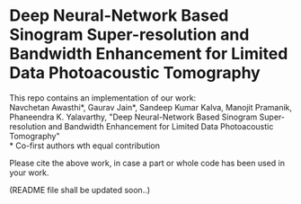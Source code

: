 # Deep Neural-Network Based Sinogram Super-resolution and Bandwidth Enhancement for Limited Data Photoacoustic Tomography
This repo contains an implementation of our work:\
Navchetan Awasthi\*, Gaurav Jain\*, Sandeep Kumar Kalva, Manojit Pramanik, Phaneendra K. Yalavarthy, "Deep Neural-Network Based Sinogram Super-resolution and Bandwidth Enhancement for Limited Data Photoacoustic Tomography" \
\* Co-first authors wth equal contribution

Please cite the above work, in case a part or whole code has been used in your work.

(README file shall be updated soon..)
